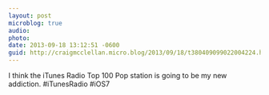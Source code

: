 ```yaml
---
layout: post
microblog: true
audio: 
photo: 
date: 2013-09-18 13:12:51 -0600
guid: http://craigmcclellan.micro.blog/2013/09/18/t380409099022004224.html
---
```

I think the iTunes Radio Top 100 Pop station is going to be my new addiction. #iTunesRadio #iOS7

